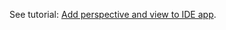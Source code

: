 See tutorial: [Add perspective and view to IDE app](../../../../wiki/Add-perspective-and-view-to-IDE-app).
